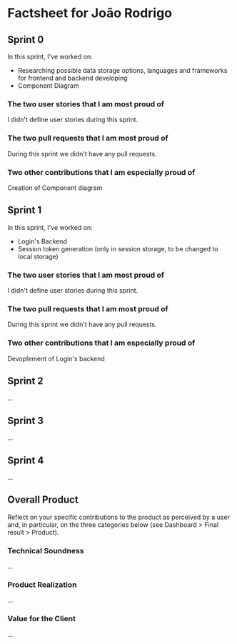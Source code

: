 # Factsheet for João Rodrigo

## Sprint 0


In this sprint, I've worked on:
- Researching possible data storage options, languages and frameworks for frontend and backend developing
- Component Diagram


### The two user stories that I am most proud of

I didn't define user stories during this sprint.


### The two pull requests that I am most proud of

During this sprint we didn't have any pull requests.


### Two other contributions that I am especially proud of

Creation of Component diagram



## Sprint 1

In this sprint, I've worked on:
- Login's Backend
- Session token generation (only in session storage, to be changed to local storage)


### The two user stories that I am most proud of

I didn't define user stories during this sprint.


### The two pull requests that I am most proud of

During this sprint we didn't have any pull requests.


### Two other contributions that I am especially proud of

Devoplement of Login's backend


## Sprint 2

...


## Sprint 3

...


## Sprint 4

...


## Overall Product

Reflect on your specific contributions to the product as perceived by a user and, in particular, on the three categories below (see Dashboard > Final result > Product).


### Technical Soundness

...


### Product Realization

...


### Value for the Client

...
